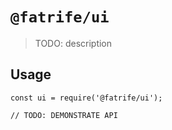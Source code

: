 # `@fatrife/ui`

> TODO: description

## Usage

```
const ui = require('@fatrife/ui');

// TODO: DEMONSTRATE API
```
